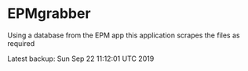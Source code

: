 # EPMgrabber
Using a database from the EPM app this application scrapes the files as required


Latest backup: Sun Sep 22 11:12:01 UTC 2019
